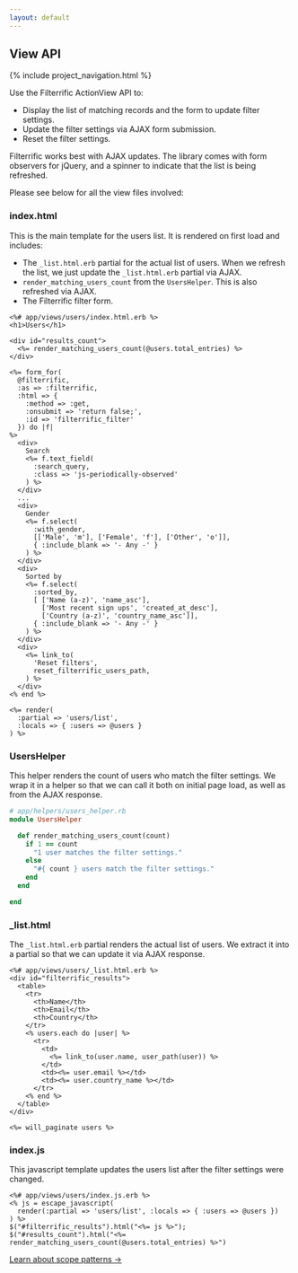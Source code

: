 ```yaml
---
layout: default
---
```


<div class="page-header">
  <h2>View API</h2>
</div>

{% include project_navigation.html %}

Use the Filterrific ActionView API to:

* Display the list of matching records and the form to update filter settings.
* Update the filter settings via AJAX form submission.
* Reset the filter settings.

Filterrific works best with AJAX updates. The library comes with form observers
for jQuery, and a spinner to indicate that the list is being refreshed.

Please see below for all the view files involved:

### index.html

This is the main template for the users list. It is rendered on first load
and includes:


* The `_list.html.erb` partial for the actual list of users. When we refresh
  the list, we just update the `_list.html.erb` partial via AJAX.
* `render_matching_users_count` from the `UsersHelper`. This is also refreshed
  via AJAX.
* The Filterrific filter form.


```erb
<%# app/views/users/index.html.erb %>
<h1>Users</h1>

<div id="results_count">
  <%= render_matching_users_count(@users.total_entries) %>
</div>

<%= form_for(
  @filterrific,
  :as => :filterrific,
  :html => {
    :method => :get,
    :onsubmit => 'return false;',
    :id => 'filterrific_filter'
  }) do |f|
%>
  <div>
    Search
    <%= f.text_field(
      :search_query,
      :class => 'js-periodically-observed'
    ) %>
  </div>
  ...
  <div>
    Gender
    <%= f.select(
      :with_gender,
      [['Male', 'm'], ['Female', 'f'], ['Other', 'o']],
      { :include_blank => '- Any -' }
    ) %>
  </div>
  <div>
    Sorted by
    <%= f.select(
      :sorted_by,
      [ ['Name (a-z)', 'name_asc'],
        ['Most recent sign ups', 'created_at_desc'],
        ['Country (a-z)', 'country_name_asc']],
      { :include_blank => '- Any -' }
    ) %>
  </div>
  <div>
    <%= link_to(
      'Reset filters',
      reset_filterrific_users_path,
    ) %>
  </div>
<% end %>

<%= render(
  :partial => 'users/list',
  :locals => { :users => @users }
) %>
```

### UsersHelper

This helper renders the count of users who match the filter settings. We wrap
it in a helper so that we can call it both on initial page load, as well as from
the AJAX response.

```ruby
# app/helpers/users_helper.rb
module UsersHelper

  def render_matching_users_count(count)
    if 1 == count
      "1 user matches the filter settings."
    else
      "#{ count } users match the filter settings."
    end
  end

end
```

### _list.html

The `_list.html.erb` partial renders the actual list of users. We extract it
into a partial so that we can update it via AJAX response.

```erb
<%# app/views/users/_list.html.erb %>
<div id="filterrific_results">
  <table>
    <tr>
      <th>Name</th>
      <th>Email</th>
      <th>Country</th>
    </tr>
    <% users.each do |user| %>
      <tr>
        <td>
          <%= link_to(user.name, user_path(user)) %>
        </td>
        <td><%= user.email %></td>
        <td><%= user.country_name %></td>
      </tr>
    <% end %>
  </table>
</div>

<%= will_paginate users %>
```

### index.js

This javascript template updates the users list after the filter settings
were changed.

```erb
<%# app/views/users/index.js.erb %>
<% js = escape_javascript(
  render(:partial => 'users/list', :locals => { :users => @users })
) %>
$("#filterrific_results").html("<%= js %>");
$("#results_count").html("<%= render_matching_users_count(@users.total_entries) %>")
```

<div class="pull-right">
  <a href="/pages/active_record_scope_patterns.html" class='btn btn-success'>Learn about scope patterns &rarr;</a>
</div>
